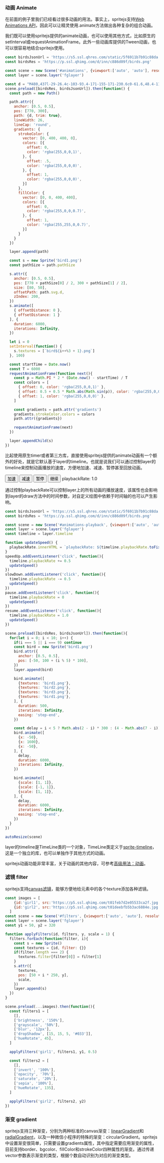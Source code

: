 ### 动画 Animate

在前面的例子里我们已经看过很多动画的用法。事实上，spritejs支持[Web Animations API](https://developer.mozilla.org/en-US/docs/Web/API/Web_Animations_API)，因此可以让精灵使用.animate方法做出各种复杂的组合动画。

<div id="animations" class="sprite-container"></div>

我们既可以使用spritejs提供的animate动画，也可以使用其他方式，比如原生的setInterval或requestAnimationFrame。此外一些动画库提供的Tween动画，也可以很容易地结合spritejs使用。

```js
const birdsJsonUrl = 'https://s5.ssl.qhres.com/static/5f6911b7b91c88da.json'
const birdsRes = 'https://p.ssl.qhimg.com/d/inn/c886d09f/birds.png'

const scene = new Scene('#animations', {viewport:['auto', 'auto'], resolution: [1540, 600]})
const layer = scene.layer('fglayer')

const d = "M480,437l-29-26.4c-103-93.4-171-155-171-230.6c0-61.6,48.4-110,110-110c34.8,0,68.2,16.2,90,41.8C501.8,86.2,535.2,70,570,70c61.6,0,110,48.4,110,110c0,75.6-68,137.2-171,230.8L480,437z"
scene.preload([birdsRes, birdsJsonUrl]).then(function() {
  const path = new Path()

  path.attr({
    anchor: [0.5, 0.5],
    pos: [770, 300],
    path: {d, trim: true},
    lineWidth: 26,
    lineCap: 'round',
    gradients: {
      strokeColor: {
        vector: [0, 400, 400, 0],
        colors: [{
          offset: 0,
          color: 'rgba(255,0,0,1)',
        }, {
          offset: .5,
          color: 'rgba(255,0,0,0)',
        }, {
          offset: 1,
          color: 'rgba(255,0,0,0)',
        }]
      },
      fillColor: {
        vector: [0, 0, 400, 400],
        colors: [{
          offset: 0,
          color: 'rgba(255,0,0,0.7)',
        }, {
          offset: 1,
          color: 'rgba(255,255,0,0.7)',
        }]
      }
    }
  })

  layer.append(path)

  const s = new Sprite('bird1.png')
  const pathSize = path.pathSize

  s.attr({
    anchor: [0.5, 0.5],
    pos: [770 + pathSize[0] / 2, 300 + pathSize[1] / 2],
    size: [80, 50],
    offsetPath: path.svg.d,
    zIndex: 200,
  })
  s.animate([
    { offsetDistance: 0 },
    { offsetDistance: 1 }
  ], {
    duration: 6000,
    iterations: Infinity,
  })

  let i = 0
  setInterval(function() {
    s.textures = [`bird${i++%3 + 1}.png`]
  }, 100)

  const startTime = Date.now()
  const T = 6000
  requestAnimationFrame(function next(){
    const p = Math.PI * 2 * (Date.now() - startTime) / T
    const colors = [
      { offset: 0, color: 'rgba(255,0,0,1)' },
      { offset: 0.5 + 0.5 * Math.abs(Math.sin(p)), color: 'rgba(255,0,0,0)' },
      { offset: 1, color: 'rgba(255,0,0,0)' },
    ]

    const gradients = path.attr('gradients')
    gradients.strokeColor.colors = colors
    path.attr({gradients})

    requestAnimationFrame(next)     
  })

  layer.appendChild(s)
})
```

比起使用原生timer或者第三方库，直接使用spritejs提供的animate动画有一个额外的好处，就是它默认基于layer的timeline。也就是说我们可以通过控制layer的timeline来控制动画播放的速度，方便地加速、减速、暂停甚至回放动画。

<div>
<button id="speedUp">加速</button>
<button id="slowDown">减速</button>
<button id="pause">暂停</button>
<button id="resume">继续</button>
<span id="playbackRate">playbackRate: 1.0</span>
</div>

<div id="animations-playback" class="sprite-container" style="margin-top: 10px"></div>

通过控制playbackRate可以控制layer上的所有动画的播放速度，该属性也会影响到layer的draw方法中的时间参数，对自定义绘图中依赖于时间轴的也可以产生影响。

```js
const birdsJsonUrl = 'https://s5.ssl.qhres.com/static/5f6911b7b91c88da.json'
const birdsRes = 'https://p.ssl.qhimg.com/d/inn/c886d09f/birds.png'

const scene = new Scene('#animations-playback', {viewport:['auto', 'auto'], resolution: [1540, 600]})
const layer = scene.layer('fglayer')
const timeline = layer.timeline

function updateSpeed() {
  playbackRate.innerHTML = `playbackRate: ${timeline.playbackRate.toFixed(1)}`
}
speedUp.addEventListener('click', function(){
  timeline.playbackRate += 0.5
  updateSpeed()
})
slowDown.addEventListener('click', function(){
  timeline.playbackRate -= 0.5
  updateSpeed()
})
pause.addEventListener('click', function(){
  timeline.playbackRate = 0
  updateSpeed()
})
resume.addEventListener('click', function(){
  timeline.playbackRate = 1.0
  updateSpeed()
})

scene.preload([birdsRes, birdsJsonUrl]).then(function(){
  for(let i = 0; i < 10; i++) {
    if(i === 5 || i === 9) continue
    const bird = new Sprite('bird1.png')
    bird.attr({
      anchor: [0.5, 0.5],
      pos: [-50, 100 + (i % 5) * 100],
    })
    layer.append(bird)

    bird.animate([
      {textures: 'bird1.png'},
      {textures: 'bird2.png'},
      {textures: 'bird3.png'},
      {textures: 'bird1.png'},
    ], {
      duration: 500,
      iterations: Infinity,
      easing: 'step-end',
    })

    const delay = i < 5 ? Math.abs(2 - i) * 300 : (4 - Math.abs(7 - i)) * 300
    bird.animate([
      {x: -50},
      {x: 1600},
      {x: -50},
    ], {
      delay,
      duration: 6000,
      iterations: Infinity,    
    })

    bird.animate([
      {scale: [1, 1]},
      {scale: [-1, 1]},
      {scale: [1, 1]},
    ], {
      delay,
      duration: 6000,
      iterations: Infinity,
      easing: 'step-end',        
    })
  }
})

autoResize(scene)
```

layer的timeline是TimeLine类的一个对象，TimeLine类定义于[sprite-timeline](https://github.com/spritejs/sprite-timeline)，这是一个独立的库，也可以单独作于其他方式的动画。

spritejs动画功能非常丰富，关于动画的其他内容，可参考[高级用法：动画](/zh-cn/guide/animations)。

### 滤镜 filter

spritejs支持[canvas滤镜](https://developer.mozilla.org/en-US/docs/Web/API/CanvasRenderingContext2D/filter)，能够方便地给元素中的各个texture添加各种滤镜。

<div id="filters" class="sprite-container"></div>

```js
const images = [
    {id:'girl1', src:'https://p5.ssl.qhimg.com/t01feb7d2e05533ca2f.jpg'},
    {id:'girl2', src:'https://p5.ssl.qhimg.com/t01deebfb5b3ac6884e.jpg'},
  ]
const scene = new Scene('#filters', {viewport:['auto', 'auto'], resolution: [1540, 600]})
const layer = scene.layer('fglayer')
const y1 = 50, y2 = 320

function applyFilters(id, filters, y, scale = 1) {
  filters.forEach(function(filter, i){
    const s = new Sprite()
    const textures = {id, filter: {}}
    if(filter.length === 2) {
      textures.filter[filter[0]] = filter[1]
    }
    s.attr({
      textures,
      pos: [50 + i * 250, y],
      scale,
    })
    layer.append(s)
  })    
}

scene.preload(...images).then(function(){
  const filters1 = [
    [],
    ['brightness', '150%'],
    ['grayscale', '50%'],
    ['blur', '12px'],
    ['dropShadow', [15, 15, 5, '#033']],
    ['hueRotate', 45],
  ]

  applyFilters('girl1', filters1, y1, 0.5)

  const filters2 = [
    [],
    ['invert', '100%'],
    ['opacity', '70%'],
    ['saturate', '20%'],
    ['sepia', '100%'],
    ['hueRotate', 135],
  ]

  applyFilters('girl2', filters2, y2)
})
```

### 渐变 gradient

spritejs支持三种渐变，分别为两种标准的canvas渐变：[linearGradient](https://developer.mozilla.org/en-US/docs/Web/API/CanvasRenderingContext2D/createLinearGradient)和[radialGradient](https://developer.mozilla.org/en-US/docs/Web/API/CanvasRenderingContext2D/createRadialGradient)，以及一种微信小程序的特殊的渐变：circularGradient。spritejs中设置渐变很简单，只需要设置gradients属性，其中指定需要应用渐变的属性，目前支持border、bgcolor、fillColor和strokeColor四种属性的渐变。通过传递vector参数表示渐变的类型，根据个数自动识别为对应的渐变类型。

<div id="gradients" class="sprite-container"></div>


<!-- javascript -->
<script>
const {Scene, Layer, Sprite, Label, Path, Group} = spritejs

;(function(){
  const birdsJsonUrl = 'https://s5.ssl.qhres.com/static/5f6911b7b91c88da.json'
  const birdsRes = 'https://p.ssl.qhimg.com/d/inn/c886d09f/birds.png'

  const scene = new Scene('#animations', {viewport:['auto', 'auto'], resolution: [1540, 600]})
  const layer = scene.layer('fglayer')

  const d = "M480,437l-29-26.4c-103-93.4-171-155-171-230.6c0-61.6,48.4-110,110-110c34.8,0,68.2,16.2,90,41.8C501.8,86.2,535.2,70,570,70c61.6,0,110,48.4,110,110c0,75.6-68,137.2-171,230.8L480,437z"
  scene.preload([birdsRes, birdsJsonUrl]).then(function() {
    const path = new Path()

    path.attr({
      anchor: [0.5, 0.5],
      pos: [770, 300],
      path: {d, trim: true},
      lineWidth: 26,
      lineCap: 'round',
      gradients: {
        strokeColor: {
          vector: [0, 400, 400, 0],
          colors: [{
            offset: 0,
            color: 'rgba(255,0,0,1)',
          }, {
            offset: .5,
            color: 'rgba(255,0,0,0)',
          }, {
            offset: 1,
            color: 'rgba(255,0,0,0)',
          }]
        },
        fillColor: {
          vector: [0, 0, 400, 400],
          colors: [{
            offset: 0,
            color: 'rgba(255,0,0,0.7)',
          }, {
            offset: 1,
            color: 'rgba(255,255,0,0.7)',
          }]
        }
      }
    })

    layer.append(path)

    const s = new Sprite('bird1.png')
    const pathSize = path.pathSize

    s.attr({
      anchor: [0.5, 0.5],
      pos: [770 - pathSize[0] / 2, 300 - pathSize[1] / 2],
      size: [80, 50],
      offsetPath: path.svg.d,
      zIndex: 200,
    })
    s.animate([
      { offsetDistance: 0 },
      { offsetDistance: 1 }
    ], {
      duration: 6000,
      iterations: Infinity,
    })

    let i = 0
    setInterval(function() {
      s.textures = [`bird${i++%3 + 1}.png`]
    }, 100)

    const startTime = Date.now()
    const T = 6000
    requestAnimationFrame(function next(){
      const p = Math.PI * 2 * (Date.now() - startTime) / T
      const colors = [
        { offset: 0, color: 'rgba(255,0,0,1)' },
        { offset: 0.5 + 0.5 * Math.abs(Math.sin(p)), color: 'rgba(255,0,0,0)' },
        { offset: 1, color: 'rgba(255,0,0,0)' },
      ]

      const gradients = path.attr('gradients')
      gradients.strokeColor.colors = colors
      path.attr({gradients})

      requestAnimationFrame(next)     
    })

    layer.appendChild(s)
  })
}())

;(function(){
  const birdsJsonUrl = 'https://s5.ssl.qhres.com/static/5f6911b7b91c88da.json'
  const birdsRes = 'https://p.ssl.qhimg.com/d/inn/c886d09f/birds.png'
  
  const scene = new Scene('#animations-playback', {viewport:['auto', 'auto'], resolution: [1540, 600]})
  const layer = scene.layer('fglayer')
  const timeline = layer.timeline

  function updateSpeed() {
    playbackRate.innerHTML = `playbackRate: ${timeline.playbackRate.toFixed(1)}`
  }
  speedUp.addEventListener('click', function(){
    timeline.playbackRate += 0.5
    updateSpeed()
  })
  slowDown.addEventListener('click', function(){
    timeline.playbackRate -= 0.5
    updateSpeed()
  })
  pause.addEventListener('click', function(){
    timeline.playbackRate = 0
    updateSpeed()
  })
  resume.addEventListener('click', function(){
    timeline.playbackRate = 1.0
    updateSpeed()
  })

  scene.preload([birdsRes, birdsJsonUrl]).then(function(){
    for(let i = 0; i < 10; i++) {
      if(i === 5 || i === 9) continue
      const bird = new Sprite('bird1.png')
      bird.attr({
        anchor: [0.5, 0.5],
        pos: [-50, 100 + (i % 5) * 100],
      })
      layer.append(bird)

      bird.animate([
        {textures: 'bird1.png'},
        {textures: 'bird2.png'},
        {textures: 'bird3.png'},
        {textures: 'bird1.png'},
      ], {
        duration: 500,
        iterations: Infinity,
        easing: 'step-end',
      })

      const delay = i < 5 ? Math.abs(2 - i) * 300 : (4 - Math.abs(7 - i)) * 300
      bird.animate([
        {x: -50},
        {x: 1600},
        {x: -50},
      ], {
        delay,
        duration: 6000,
        // direction: 'alternate',
        iterations: Infinity,    
      })

      bird.animate([
        {scale: [1, 1]},
        {scale: [-1, 1]},
        {scale: [1, 1]},
      ], {
        delay,
        duration: 6000,
        iterations: Infinity,
        easing: 'step-end',        
      })
    }
  })
}())

;(function(){
  const images = [
      {id:'girl1', src:'https://p5.ssl.qhimg.com/t01feb7d2e05533ca2f.jpg'},
      {id:'girl2', src:'https://p5.ssl.qhimg.com/t01deebfb5b3ac6884e.jpg'},
    ]
  const scene = new Scene('#filters', {viewport:['auto', 'auto'], resolution: [1540, 600]})
  const layer = scene.layer('fglayer')
  const y1 = 50, y2 = 320

  function applyFilters(id, filters, y, scale = 1) {
    filters.forEach(function(filter, i){
      const s = new Sprite()
      const textures = {id, filter: {}}
      if(filter.length === 2) {
        textures.filter[filter[0]] = filter[1]
      }
      s.attr({
        textures,
        pos: [50 + i * 250, y],
        scale,
      })
      layer.append(s)
    })    
  }

  scene.preload(...images).then(function(){
    const filters1 = [
      [],
      ['brightness', '150%'],
      ['grayscale', '50%'],
      ['blur', '12px'],
      ['dropShadow', [15, 15, 5, '#033']],
      ['hueRotate', 45],
    ]

    applyFilters('girl1', filters1, y1, 0.5)

    const filters2 = [
      [],
      ['invert', '100%'],
      ['opacity', '70%'],
      ['saturate', '20%'],
      ['sepia', '100%'],
      ['hueRotate', 135],
    ]

    applyFilters('girl2', filters2, y2)
  })
}())

;(function(){
  const scene = new Scene('#gradients', {viewport:['auto', 'auto'], resolution: [1540, 600]})
  const layer = scene.layer('fglayer')

  const box = new Sprite()
  box.attr({
    border: 10,
    gradients: {
      border: {
        vector: [0, 0, 170, 170],
        colors: [
          {offset:0, color:'red'},
          {offset:0.5, color:'yellow'},
          {offset:1, color:'green'},
        ],
      },
      bgcolor: {
        vector: [0, 150, 150, 0],
        colors: [
          {offset:0, color:'#fff'},
          {offset:0.5, color:'rgba(33, 33, 77, 0.7)'},
          {offset:1, color:'rgba(128, 45, 88, 0.5)'},
        ],        
      }
    },
    pos: [150, 50],
    size: [150, 150],
    borderRadius: 15,
  })

  layer.append(box)

  const label = new Label('Hello SpriteJS~~')
  label.attr({
    lineWidth: 6,
    gradients: {
      fillColor: {
        vector: [35, 35, 50, 350, 350, 600],
        colors: [
          {offset:0, color:'#777'},
          {offset:0.5, color:'#ccc'},
          {offset:1, color:'#333'},        
        ],
      }
    },
    pos: [500, 50],
    font: '106px Arial',
  })

  layer.append(label)

  const path = new Path()

  path.attr({
    path: {
      d: 'M480,50L423.8,182.6L280,194.8L389.2,289.4L356.4,430L480,355.4L480,355.4L603.6,430L570.8,289.4L680,194.8L536.2,182.6Z',
      trim: true,
      transform: {scale: 0.7, rotate: 30},
    },
    gradients: {
      fillColor: {
        vector: [200, 200, 0, 0],
        colors: [
          {offset:0, color:'red'},
          {offset:0.5, color:'yellow'},
          {offset:1, color:'green'},        
        ],
      }
    },
    anchor: [0.5, 0.5],
    pos: [700, 360],
  })

  layer.append(path)
}())
</script>
